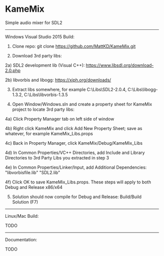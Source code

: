 # KameMix
Simple audio mixer for SDL2

---

Windows Visual Studio 2015 Build:

1) Clone repo: git clone https://github.com/MattKD/KameMix.git

2) Download 3rd party libs:

2a) SDL2 development lib (Visual C++): https://www.libsdl.org/download-2.0.php

2b) libvorbis and libogg: https://xiph.org/downloads/

3) Extract libs somewhere, for example C:\Libs\SDL2-2.0.4, C:\Libs\libogg-1.3.2, C:\Libs\libvorbis-1.3.5

4) Open Window/Windows.sln and create a property sheet for KameMix project to locate 3rd party libs:

4a) Click Property Manager tab on left side of window

4b) Right click KameMix and click Add New Property Sheet; save as whatever, for example KameMix_Libs.props

4c) Back in Property Manager, click KameMix/Debug/KameMix_Libs

4d) In Common Properties/VC++ Directories, add Include and Library Directories to 3rd Party Libs you extracted in step 3

4e) In Common Properties/Linker/Input, add Additional Dependencies: "libvorbisfile.lib" "SDL2.lib"

4f) Click OK to save KameMix_Libs.props. These steps will apply to both Debug and Release x86/x64

5) Solution should now compile for Debug and Release: Build/Build Solution (F7)

---

Linux/Mac Build:

TODO

---

Documentation:

TODO
